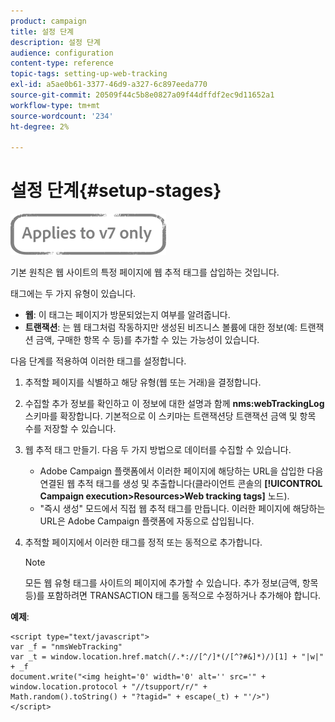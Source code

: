 ```yaml
---
product: campaign
title: 설정 단계
description: 설정 단계
audience: configuration
content-type: reference
topic-tags: setting-up-web-tracking
exl-id: a5ae0b61-3377-46d9-a327-6c897eeda770
source-git-commit: 20509f44c5b8e0827a09f44dffdf2ec9d11652a1
workflow-type: tm+mt
source-wordcount: '234'
ht-degree: 2%

---
```


# 설정 단계{#setup-stages}

![](../../assets/v7-only.svg)

기본 원칙은 웹 사이트의 특정 페이지에 웹 추적 태그를 삽입하는 것입니다.

태그에는 두 가지 유형이 있습니다.

* **웹**: 이 태그는 페이지가 방문되었는지 여부를 알려줍니다.
* **트랜잭션**: 는 웹 태그처럼 작동하지만 생성된 비즈니스 볼륨에 대한 정보(예: 트랜잭션 금액, 구매한 항목 수 등)를 추가할 수 있는 가능성이 있습니다.

다음 단계를 적용하여 이러한 태그를 설정합니다.

1. 추적할 페이지를 식별하고 해당 유형(웹 또는 거래)을 결정합니다.
1. 수집할 추가 정보를 확인하고 이 정보에 대한 설명과 함께 **nms:webTrackingLog** 스키마를 확장합니다. 기본적으로 이 스키마는 트랜잭션당 트랜잭션 금액 및 항목 수를 저장할 수 있습니다.
1. 웹 추적 태그 만들기. 다음 두 가지 방법으로 데이터를 수집할 수 있습니다.

   * Adobe Campaign 플랫폼에서 이러한 페이지에 해당하는 URL을 삽입한 다음 연결된 웹 추적 태그를 생성 및 추출합니다(클라이언트 콘솔의 **[!UICONTROL Campaign execution>Resources>Web tracking tags]** 노드).
   * &quot;즉시 생성&quot; 모드에서 직접 웹 추적 태그를 만듭니다. 이러한 페이지에 해당하는 URL은 Adobe Campaign 플랫폼에 자동으로 삽입됩니다.

1. 추적할 페이지에서 이러한 태그를 정적 또는 동적으로 추가합니다.

   >[!NOTE]
   >
   >모든 웹 유형 태그를 사이트의 페이지에 추가할 수 있습니다. 추가 정보(금액, 항목 등)를 포함하려면 TRANSACTION 태그를 동적으로 수정하거나 추가해야 합니다.

**예제**:

```
<script type="text/javascript">
var _f = "nmsWebTracking"
var _t = window.location.href.match(/.*://[^/]*(/[^?#&]*)/)[1] + "|w|" + _f
document.write("<img height='0' width='0' alt='' src='" +
window.location.protocol + "//tsupport/r/" +
Math.random().toString() + "?tagid=" + escape(_t) + "'/>")
</script>
```
